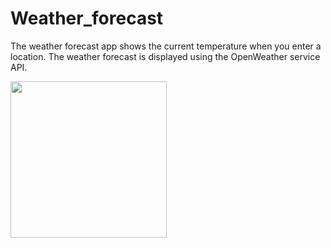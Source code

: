 # Weather_forecast
The weather forecast app shows the current temperature when you enter a location.
The weather forecast is displayed using the OpenWeather service API.
<p align="left">
<img src="https://user-images.githubusercontent.com/108148690/178924364-761a6fa5-fa09-4969-afb8-212a9ef16317.jpg" width="250"/>
</p>
